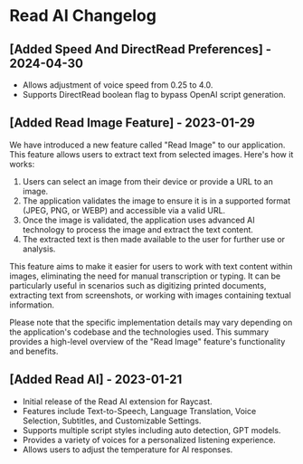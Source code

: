 # Read AI Changelog

## [Added Speed And DirectRead Preferences] - 2024-04-30

- Allows adjustment of voice speed from 0.25 to 4.0.
- Supports DirectRead boolean flag to bypass OpenAI script generation.

## [Added Read Image Feature] - 2023-01-29

We have introduced a new feature called "Read Image" to our application. This feature allows users to extract text from selected images. Here's how it works:

1. Users can select an image from their device or provide a URL to an image.
2. The application validates the image to ensure it is in a supported format (JPEG, PNG, or WEBP) and accessible via a valid URL.
3. Once the image is validated, the application uses advanced AI technology to process the image and extract the text content.
4. The extracted text is then made available to the user for further use or analysis.

This feature aims to make it easier for users to work with text content within images, eliminating the need for manual transcription or typing. It can be particularly useful in scenarios such as digitizing printed documents, extracting text from screenshots, or working with images containing textual information.

Please note that the specific implementation details may vary depending on the application's codebase and the technologies used. This summary provides a high-level overview of the "Read Image" feature's functionality and benefits.

## [Added Read AI] - 2023-01-21

- Initial release of the Read AI extension for Raycast.
- Features include Text-to-Speech, Language Translation, Voice Selection, Subtitles, and Customizable Settings.
- Supports multiple script styles including auto detection, GPT models.
- Provides a variety of voices for a personalized listening experience.
- Allows users to adjust the temperature for AI responses.
